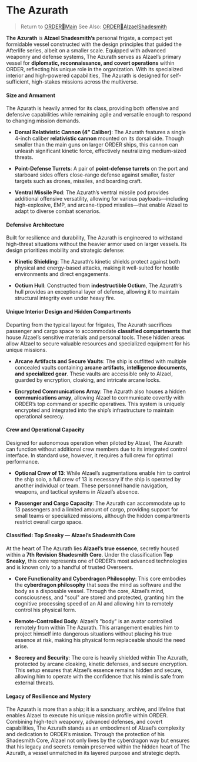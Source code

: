 # The Azurath

> Return to [ORDER🔻Main](ORDER🔻Main.md)
> See Also: [ORDER🔻AlzaelShadesmith](ORDER🔻AlzaelShadesmith.md)

**The Azurath** is **Alzael Shadesmith’s** personal frigate, a compact yet formidable vessel constructed with the design principles that guided the Afterlife series, albeit on a smaller scale. Equipped with advanced weaponry and defense systems, The Azurath serves as Alzael’s primary vessel for **diplomatic, reconnaissance, and covert operations** within ORDER, reflecting his unique role in the organization. With its specialized interior and high-powered capabilities, The Azurath is designed for self-sufficient, high-stakes missions across the multiverse.

#### **Size and Armament**

The Azurath is heavily armed for its class, providing both offensive and defensive capabilities while remaining agile and versatile enough to respond to changing mission demands.

- **Dorsal Relativistic Cannon (4” Caliber)**: The Azurath features a single 4-inch caliber **relativistic cannon** mounted on its dorsal side. Though smaller than the main guns on larger ORDER ships, this cannon can unleash significant kinetic force, effectively neutralizing medium-sized threats.
    
- **Point-Defense Turrets**: A pair of **point-defense turrets** on the port and starboard sides offers close-range defense against smaller, faster targets such as drones, missiles, and boarding craft.
    
- **Ventral Missile Pod**: The Azurath’s ventral missile pod provides additional offensive versatility, allowing for various payloads—including high-explosive, EMP, and arcane-tipped missiles—that enable Alzael to adapt to diverse combat scenarios.
    

#### **Defensive Architecture**

Built for resilience and durability, The Azurath is engineered to withstand high-threat situations without the heavier armor used on larger vessels. Its design prioritizes mobility and strategic defense:

- **Kinetic Shielding**: The Azurath’s kinetic shields protect against both physical and energy-based attacks, making it well-suited for hostile environments and direct engagements.
    
- **Octium Hull**: Constructed from **indestructible Octium**, The Azurath’s hull provides an exceptional layer of defense, allowing it to maintain structural integrity even under heavy fire.
    

#### **Unique Interior Design and Hidden Compartments**

Departing from the typical layout for frigates, The Azurath sacrifices passenger and cargo space to accommodate **classified compartments** that house Alzael’s sensitive materials and personal tools. These hidden areas allow Alzael to secure valuable resources and specialized equipment for his unique missions.

- **Arcane Artifacts and Secure Vaults**: The ship is outfitted with multiple concealed vaults containing **arcane artifacts, intelligence documents, and specialized gear**. These vaults are accessible only to Alzael, guarded by encryption, cloaking, and intricate arcane locks.
    
- **Encrypted Communications Array**: The Azurath also houses a hidden **communications array**, allowing Alzael to communicate covertly with ORDER’s top command or specific operatives. This system is uniquely encrypted and integrated into the ship’s infrastructure to maintain operational secrecy.
    

#### **Crew and Operational Capacity**

Designed for autonomous operation when piloted by Alzael, The Azurath can function without additional crew members due to its integrated control interface. In standard use, however, it requires a full crew for optimal performance.

- **Optional Crew of 13**: While Alzael’s augmentations enable him to control the ship solo, a full crew of 13 is necessary if the ship is operated by another individual or team. These personnel handle navigation, weapons, and tactical systems in Alzael’s absence.
    
- **Passenger and Cargo Capacity**: The Azurath can accommodate up to 13 passengers and a limited amount of cargo, providing support for small teams or specialized missions, although the hidden compartments restrict overall cargo space.
    

#### **Classified: Top Sneaky — Alzael’s Shadesmith Core**

At the heart of The Azurath lies **Alzael’s true essence**, secretly housed within a **7th Revision Shadesmith Core**. Under the classification **Top Sneaky**, this core represents one of ORDER’s most advanced technologies and is known only to a handful of trusted Overseers.

- **Core Functionality and Cyberdragon Philosophy**: This core embodies the **cyberdragon philosophy** that sees the mind as software and the body as a disposable vessel. Through the core, Alzael’s mind, consciousness, and "soul" are stored and protected, granting him the cognitive processing speed of an AI and allowing him to remotely control his physical form.
    
- **Remote-Controlled Body**: Alzael’s "body" is an avatar controlled remotely from within The Azurath. This arrangement enables him to project himself into dangerous situations without placing his true essence at risk, making his physical form replaceable should the need arise.
    
- **Secrecy and Security**: The core is heavily shielded within The Azurath, protected by arcane cloaking, kinetic defenses, and secure encryption. This setup ensures that Alzael’s essence remains hidden and secure, allowing him to operate with the confidence that his mind is safe from external threats.
    

#### **Legacy of Resilience and Mystery**

The Azurath is more than a ship; it is a sanctuary, archive, and lifeline that enables Alzael to execute his unique mission profile within ORDER. Combining high-tech weaponry, advanced defenses, and covert capabilities, The Azurath stands as an embodiment of Alzael’s complexity and dedication to ORDER’s mission. Through the protection of his Shadesmith Core, Alzael not only lives by the cyberdragon way but ensures that his legacy and secrets remain preserved within the hidden heart of The Azurath, a vessel unmatched in its layered purpose and strategic depth.